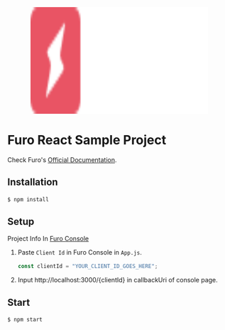 <p align="center">
  <img src="./furo.svg" alt="Furo Logo" width="400" height="240">
</p>

# Furo React Sample Project

Check Furo's [Official Documentation](https://docs.furo.one/react-sdk).

## Installation

```bash
$ npm install
```

## Setup

Project Info In [Furo Console](https://console.furo.one/projects)

1. Paste `Client Id` in Furo Console in `App.js`.
   ```javascript
   const clientId = "YOUR_CLIENT_ID_GOES_HERE";
   ```
2. Input http://localhost:3000/{clientId} in callbackUri of console page.

## Start

```bash
$ npm start
```
